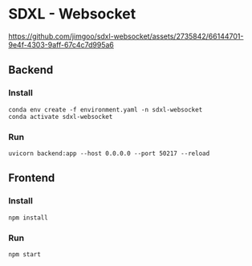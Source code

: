 # SDXL - Websocket

https://github.com/jimgoo/sdxl-websocket/assets/2735842/66144701-9e4f-4303-9aff-67c4c7d995a6

## Backend

### Install
```
conda env create -f environment.yaml -n sdxl-websocket
conda activate sdxl-websocket
```

### Run
```
uvicorn backend:app --host 0.0.0.0 --port 50217 --reload
```

## Frontend

### Install
```
npm install
```

### Run
```
npm start
```
